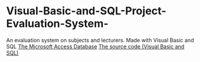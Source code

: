 # Visual-Basic-and-SQL-Project-Evaluation-System-
An evaluation system on subjects and lecturers. Made with Visual Basic and SQL
<a href = "https://github.com/misakimichiba/Visual-Basic-and-SQL-Project-Evaluation-System-/blob/master/Database%20File%20for%20SQL.accdb">The Microsoft Access Database</a>
<a href = "https://github.com/misakimichiba/Visual-Basic-and-SQL-Project-Evaluation-System-/blob/master/VB%20and%20SQL%20(Visual%20Basic%20Files).zip">The source code (Visual Basic and SQL)</a>
